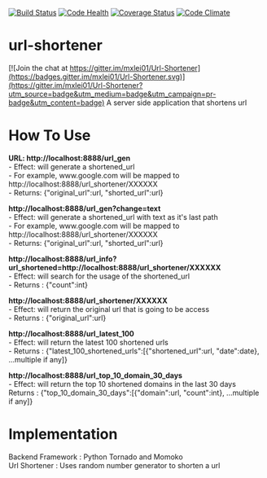 [![Build Status](https://travis-ci.org/mxlei01/Url-Shortener.svg)](https://travis-ci.org/mxlei01/Url-Shortener)
[![Code Health](https://landscape.io/github/mxlei01/Facebook-Group-Sentiment-Analysis/master/landscape.svg?style=flat)](https://landscape.io/github/mxlei01/Facebook-Group-Sentiment-Analysis/master)
[![Coverage Status](https://coveralls.io/repos/mxlei01/Url-Shortener/badge.svg?branch=master&service=github)](https://coveralls.io/github/mxlei01/Url-Shortener?branch=master)
[![Code Climate](https://codeclimate.com/github/mxlei01/Url-Shortener/badges/gpa.svg)](https://codeclimate.com/github/mxlei01/Url-Shortener)

# url-shortener

[![Join the chat at https://gitter.im/mxlei01/Url-Shortener](https://badges.gitter.im/mxlei01/Url-Shortener.svg)](https://gitter.im/mxlei01/Url-Shortener?utm_source=badge&utm_medium=badge&utm_campaign=pr-badge&utm_content=badge)
A server side application that shortens url

# How To Use
<p>
	<b> URL: http://localhost:8888/url_gen </b>
	<br>
	- Effect: will generate a shortened_url
	<br>
	- For example, www.google.com will be mapped to http://localhost:8888/url_shortener/XXXXXX
	<br>
	- Returns: {"original_url":url, "shorted_url":url}
</p>

<p>
	<b> http://localhost:8888/url_gen?change=text </b>
	<br>
	- Effect: will generate a shortened_url with text as it's last path
	<br>
	- For example, www.google.com will be mapped to http://localhost:8888/url_shortener/XXXXXX
	<br>
	- Returns: {"original_url":url, "shorted_url":url}
</p>

<p>
	<b> http://localhost:8888/url_info?url_shortened=http://localhost:8888/url_shortener/XXXXXX </b>
	<br>
	- Effect: will search for the usage of the shortened_url
	<br>
	- Returns : {"count":int}
</p>

<p>
	<b> http://localhost:8888/url_shortener/XXXXXX </b>
	<br>
	- Effect: will return the original url that is going to be access
	<br>
	- Returns : {"original_url":url}
</p>

<p>
	<b> http://localhost:8888/url_latest_100 </b>
	<br>
	- Effect: will return the latest 100 shortened urls
	<br>
	- Returns : {"latest_100_shortened_urls":[{"shortened_url":url, "date":date}, ...multiple if any]}
</p>

<p>
	<b> http://localhost:8888/url_top_10_domain_30_days </b>
	<br>
	- Effect: will return the top 10 shortened domains in the last 30 days
	<br>
	Returns : {"top_10_domain_30_days":[{"domain":url, "count":int}, ...multiple if any]}
</p>

# Implementation
Backend Framework : Python Tornado and Momoko
<br>
Url Shortener : Uses random number generator to shorten a url
